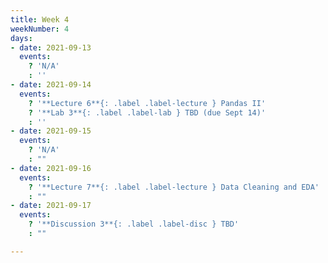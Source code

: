 ```yaml
---
title: Week 4
weekNumber: 4
days:
- date: 2021-09-13
  events:
    ? 'N/A'
    : ''
- date: 2021-09-14
  events:
    ? '**Lecture 6**{: .label .label-lecture } Pandas II'
    ? '**Lab 3**{: .label .label-lab } TBD (due Sept 14)'
    : ''
- date: 2021-09-15
  events:
    ? 'N/A'
    : ""
- date: 2021-09-16
  events:
    ? '**Lecture 7**{: .label .label-lecture } Data Cleaning and EDA'
    : ""
- date: 2021-09-17
  events:
    ? '**Discussion 3**{: .label .label-disc } TBD'
    : ""

---
```

